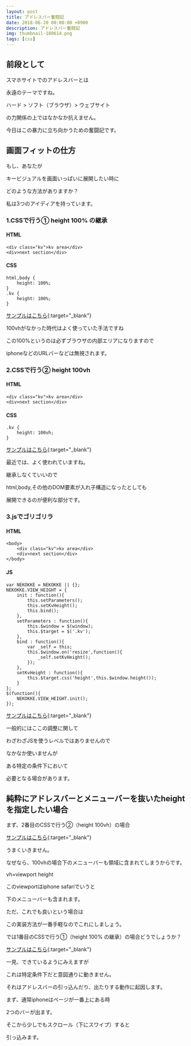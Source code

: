 ```yaml
---
layout: post
title: アドレスバー奮闘記
date: 2018-06-20 00:00:00 +0900
description: アドレスバー奮闘記
img: thumbnail-180614.png
tags: [css]
---
```

<style>
	* {
		word-break: break-all;
	}
</style>

## 前段として

スマホサイトでのアドレスバーとは

永遠のテーマですね。

ハード > ソフト（ブラウザ）> ウェブサイト

の力関係の上ではなかなか抗えません。

今日はこの暴力に立ち向かうための奮闘記です。

## 画面フィットの仕方

もし、あなたが

キービジュアルを画面いっぱいに展開したい時に

どのような方法がありますか？

私は3つのアイディアを持っています。

### 1.CSSで行う① height 100% の継承

#### HTML
```
<div class="kv">kv area</div>
<div>next section</div>
```

#### CSS
```
html,body {
	height: 100%;
}
.kv {
	height: 100%;
}
```

[サンプルはこちら](/sample/vh/index1.html "　"){:target="_blank"}

100vhがなかった時代はよく使っていた手法ですね

この100%というのは必ずブラウザの内部エリアになりますので

iphoneなどのURLバーなどは無視されます。

### 2.CSSで行う② height 100vh

#### HTML
```
<div class="kv">kv area</div>
<div>next section</div>
```

#### CSS
```
.kv {
	height: 100vh;
}
```

[サンプルはこちら](/sample/vh/index2.html "　"){:target="_blank"}

最近では、よく使われていますね。

継承しなくていいので

html,body,その他のDOM要素が入れ子構造になったとしても

展開できるのが便利な部分です。

### 3.jsでゴリゴリラ

#### HTML
```
<body>
	<div class="kv">kv area</div>
	<div>next section</div>
</body>
```

#### JS
```
var NEKOKKE = NEKOKKE || {};
NEKOKKE.VIEW_HEIGHT = {
	init : function(){
		this.setParameters();
		this.setKvHeight();
		this.bind();
	},
	setParameters : function(){
		this.$window = $(window);
		this.$target = $('.kv');
	},
	bind : function(){
		var _self = this;
		this.$window.on('resize',function(){
			_self.setKvHeight();
		});
	},
	setKvHeight : function(){
		this.$target.css('height',this.$window.height());
	}
};
$(function(){
	NEKOKKE.VIEW_HEIGHT.init();
});
```

[サンプルはこちら](/sample/vh/index3.html "　"){:target="_blank"}

一般的にはここの調整に関して

わざわざJSを使うレベルではありませんので

なかなか使いませんが

ある特定の条件下において

必要となる場合があります。

## 純粋にアドレスバーとメニューバーを抜いたheightを指定したい場合

まず、2番目のCSSで行う②（height 100vh）の場合

[サンプルはこちら](/sample/vh/index2.html "　"){:target="_blank"}

うまくいきません。

なぜなら、100vhの場合下のメニューバーも領域に含まれてしまうからです。

vh=viewport height

このviewportはiphone safariでいうと

下のメニューバーも含まれます。

ただ、これでも良いという場合は

この実装方法が一番手軽なのでこれにしましょう。

では1番目のCSSで行う①（height 100% の継承）の場合どうでしょうか？

[サンプルはこちら](/sample/vh/index1.html "　"){:target="_blank"}

一見、できているようにみえますが

これは特定条件下だと意図通りに動きません。

それはアドレスバーの引っ込んだり、出たりする動作に起因します。

まず、通常iphoneはページが一番上にある時

2つのバーが出ます。

そこから少しでもスクロール（下にスワイプ）すると

引っ込みます。

